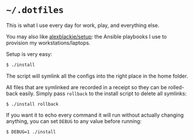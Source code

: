 # `~/.dotfiles`

This is what I use every day for work, play, and everything else.

You may also like [alexblackie/setup](https://github.com/alexblackie/setup):
the Ansible playbooks I use to provision my workstations/laptops.

Setup is very easy:

```bash
$ ./install
```

The script will symlink all the configs into the right place in the home folder.

All files that are symlinked are recorded in a receipt so they can be
rolled-back easily. Simply pass `rollback` to the install script to delete all
symlinks:

```
$ ./install rollback
```

If you want it to echo every command it will run without actually changing
anything, you can set `DEBUG` to any value before running:

```
$ DEBUG=1 ./install
```
